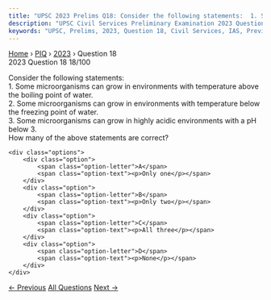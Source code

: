```yaml
---
title: "UPSC 2023 Prelims Q18: Consider the following statements:  1. Some microorganisms c..."
description: "UPSC Civil Services Preliminary Examination 2023 Question 18 with options and answer"
keywords: "UPSC, Prelims, 2023, Question 18, Civil Services, IAS, Previous Year Questions"
---
```


<nav class="breadcrumb">
    <a href="../../">Home</a>
    <span>›</span>
    <a href="../">PIQ</a>
    <span>›</span>
    <a href="./">2023</a>
    <span>›</span>
    <span>Question 18</span>
</nav>

<div class="question-header">
    <div class="question-meta">
        <span class="year-badge">2023</span>
        <span class="question-number">Question 18</span>
        <span class="progress">18/100</span>
    </div>
    <div class="progress-bar">
        <div class="progress-fill" style="width: 18.0%"></div>
    </div>
</div>

<div class="question-content">
    <div class="question-text">
        <p>Consider the following statements: <br />
1. Some microorganisms can grow in environments with temperature above the boiling point of water. <br />
2. Some microorganisms can grow in environments with temperature below the freezing point of water. <br />
3. Some microorganisms can grow in highly acidic environments with a pH below 3. <br />
How many of the above statements are correct?</p>
    </div>
    
    <div class="options">
        <div class="option">
            <span class="option-letter">A</span>
            <span class="option-text"><p>Only one</p></span>
        </div>
        <div class="option">
            <span class="option-letter">B</span>
            <span class="option-text"><p>Only two</p></span>
        </div>
        <div class="option">
            <span class="option-letter">C</span>
            <span class="option-text"><p>All three</p></span>
        </div>
        <div class="option">
            <span class="option-letter">D</span>
            <span class="option-text"><p>None</p></span>
        </div>
    </div>
</div>

<div class="question-nav">
    <a href="../q017-consider-the-following-statements-regarding-the-in/" class="nav-btn prev">← Previous</a>
    <a href="../" class="nav-btn center">All Questions</a>
    <a href="../q019-which-one-of-the-following-makes-a-tool-with-a-sti/" class="nav-btn next">Next →</a>
</div>
